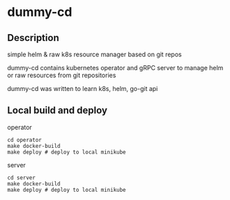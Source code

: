 # dummy-cd

## Description

simple helm & raw k8s resource manager based on git repos

dummy-cd contains kubernetes operator and gRPC server to manage helm or raw resources from git repositories

dummy-cd was written to learn k8s, helm, go-git api

## Local build and deploy

operator

```shell
cd operator 
make docker-build
make deploy # deploy to local minikube
```

server

```shell
cd server
make docker-build
make deploy # deploy to local minikube
```